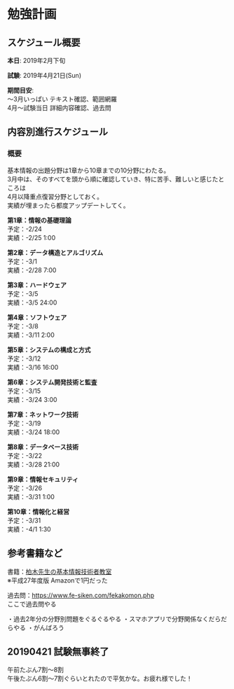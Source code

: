 
# 勉強計画

## スケジュール概要

**本日**:
2019年2月下旬  

**試験**:
2019年4月21日(Sun)

**期間目安**:  
～3月いっぱい テキスト確認、範囲網羅  
4月～試験当日 詳細内容確認、過去問


## 内容別進行スケジュール

### 概要
基本情報の出題分野は1章から10章までの10分野にわたる。  
3月中は、そのすべてを頭から順に確認していき、特に苦手、難しいと感じたところは  
4月以降重点復習分野としておく。  
実績が埋まったら都度アップデートしてく。

**第1章：情報の基礎理論**  
予定：-2/24  
実績：-2/25 1:00

**第2章：データ構造とアルゴリズム**  
予定：-3/1  
実績：-2/28 7:00

**第3章：ハードウェア**  
予定：-3/5  
実績：-3/5 24:00

**第4章：ソフトウェア**  
予定：-3/8  
実績：-3/11 2:00

**第5章：システムの構成と方式**  
予定：-3/12  
実績：-3/16 16:00

**第6章：システム開発技術と監査**  
予定：-3/15  
実績：-3/24 3:00

**第7章：ネットワーク技術**  
予定：-3/19  
実績：-3/24 18:00

**第8章：データベース技術**  
予定：-3/22  
実績：-3/28 21:00

**第9章：情報セキュリティ**  
予定：-3/26  
実績：-3/31 1:00

**第10章：情報化と経営**  
予定：-3/31  
実績：-4/1 1:30

## 参考書籍など
書籍：[柏木先生の基本情報技術者教室](https://www.amazon.co.jp/dp/B0784TT99J)   
※平成27年度版 Amazonで1円だった

過去問：https://www.fe-siken.com/fekakomon.php  
ここで過去問やる

・過去2年分の分野別問題をぐるぐるやる
・スマホアプリで分野関係なくだらだらやる
・がんばろう

## 20190421 試験無事終了

午前たぶん7割～8割  
午後たぶん6割～7割ぐらいとれたので平気かな。お疲れ様でした！
